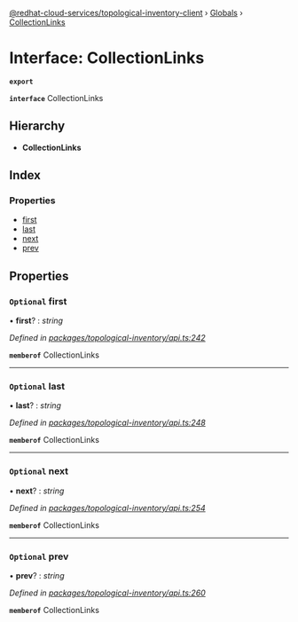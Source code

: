 [@redhat-cloud-services/topological-inventory-client](../README.md) › [Globals](../globals.md) › [CollectionLinks](collectionlinks.md)

# Interface: CollectionLinks

**`export`** 

**`interface`** CollectionLinks

## Hierarchy

* **CollectionLinks**

## Index

### Properties

* [first](collectionlinks.md#optional-first)
* [last](collectionlinks.md#optional-last)
* [next](collectionlinks.md#optional-next)
* [prev](collectionlinks.md#optional-prev)

## Properties

### `Optional` first

• **first**? : *string*

*Defined in [packages/topological-inventory/api.ts:242](https://github.com/RedHatInsights/javascript-clients/blob/master/packages/topological-inventory/api.ts#L242)*

**`memberof`** CollectionLinks

___

### `Optional` last

• **last**? : *string*

*Defined in [packages/topological-inventory/api.ts:248](https://github.com/RedHatInsights/javascript-clients/blob/master/packages/topological-inventory/api.ts#L248)*

**`memberof`** CollectionLinks

___

### `Optional` next

• **next**? : *string*

*Defined in [packages/topological-inventory/api.ts:254](https://github.com/RedHatInsights/javascript-clients/blob/master/packages/topological-inventory/api.ts#L254)*

**`memberof`** CollectionLinks

___

### `Optional` prev

• **prev**? : *string*

*Defined in [packages/topological-inventory/api.ts:260](https://github.com/RedHatInsights/javascript-clients/blob/master/packages/topological-inventory/api.ts#L260)*

**`memberof`** CollectionLinks
